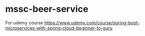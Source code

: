 # mssc-beer-service
For udemy course https://www.udemy.com/course/spring-boot-microservices-with-spring-cloud-beginner-to-guru
